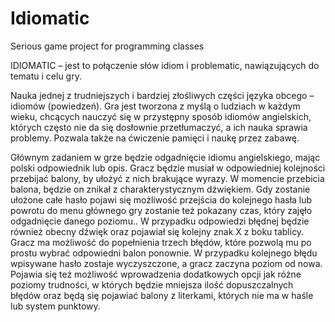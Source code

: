 # Idiomatic
Serious game project for programming classes

IDIOMATIC – jest to połączenie słów idiom i problematic, nawiązujących do tematu i celu gry.

Nauka jednej z trudniejszych i bardziej złośliwych części języka obcego – idiomów (powiedzeń). Gra jest tworzona z myślą o ludziach w każdym wieku, chcących nauczyć się w przystępny sposób idiomów angielskich, których często nie da się dosłownie przetłumaczyć, a ich nauka sprawia problemy. Pozwala także na ćwiczenie pamięci i naukę przez zabawę.

Głównym zadaniem w grze będzie odgadnięcie idiomu angielskiego, mając polski odpowiednik lub opis. Gracz będzie musiał w odpowiedniej kolejności przebijać balony, by ułożyć z nich brakujące wyrazy. W momencie przebicia balona, będzie on znikał z charakterystycznym dźwiękiem. Gdy zostanie ułożone całe hasło pojawi się możliwość przejścia do kolejnego hasła lub powrotu do menu głównego gry zostanie też pokazany czas, który zajęło odgadnięcie danego poziomu..  W przypadku odpowiedzi błędnej będzie również obecny dźwięk oraz pojawiał się kolejny znak X z boku tablicy. Gracz ma możliwość do popełnienia trzech błędów, które pozwolą mu po prostu wybrać odpowiedni balon ponownie. W przypadku kolejnego błędu wpisywane hasło zostaje wyczyszczone, a gracz zaczyna poziom od nowa. 
Pojawia się też możliwość wprowadzenia dodatkowych opcji jak różne poziomy trudności, w których będzie mniejsza ilość dopuszczalnych błędów oraz będą się pojawiać balony z literkami, których nie ma w haśle lub system punktowy.
